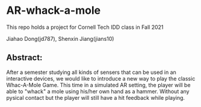 # AR-whack-a-mole
This repo holds a project for Cornell Tech IDD class in Fall 2021

Jiahao Dong(jd787), Shenxin Jiang(jians10)


## Abstract:

After a semester studying all kinds of sensers that can be used in an interactive devices, we would like to introduce a new way to play the classic Whac-A-Mole Game. This time in a simulated AR setting, the player will be able to "whack" a mole using his/her own hand as a hammer. Without any pysical contact but the player will still have a hit feedback while playing.



